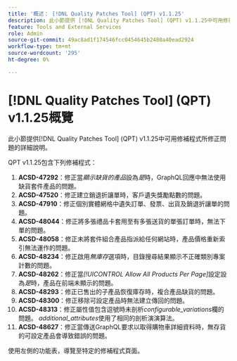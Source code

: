 ```yaml
---
title: '概述： [!DNL Quality Patches Tool] (QPT) v1.1.25'
description: 此小節提供 [!DNL Quality Patches Tool] (QPT) v1.1.25中可用修補程式所修正問題的詳細說明。
feature: Tools and External Services
role: Admin
source-git-commit: 49ac8ad1f174546fcc0454645b2480a40ead2924
workflow-type: tm+mt
source-wordcount: '295'
ht-degree: 0%

---
```


# [!DNL Quality Patches Tool] (QPT) v1.1.25概覽

此小節提供[!DNL Quality Patches Tool] (QPT) v1.1.25中可用修補程式所修正問題的詳細說明。

QPT v1.1.25包含下列修補程式：

1. **ACSD-47292**：修正當&#x200B;*顯示缺貨的產品*&#x200B;設為&#x200B;*是*&#x200B;時，GraphQL回應中無法使用缺貨套件產品的問題。
1. **ACSD-47520**：修正建立銷退折讓單時，客戶遺失獎勵點數的問題。
1. **ACSD-47910**：修正個別實體網格中遺失訂單、發票、出貨及銷退折讓單的問題。
1. **ACSD-48044**：修正將多張禮品卡套用至有多張送貨的單張訂單時，無法下單的問題。
1. **ACSD-48058**：修正未將套件組合產品指派給任何網站時，產品價格重新索引無法運作的問題。
1. **ACSD-48234**：修正啟用&#x200B;*無庫存*&#x200B;選項時，目錄搜尋結果顯示不正確類別專案計數的問題。
1. **ACSD-48262**：修正當&#x200B;*[!UICONTROL Allow All Products Per Page]*&#x200B;設定設為&#x200B;*是*&#x200B;時，產品在前端未顯示的問題。
1. **ACSD-48293**：修正已售出的子產品恢復庫存時，複合產品缺貨的問題。
1. **ACSD-48300**：修正移除可設定產品時無法建立傳回的問題。
1. **ACSD-48313**：修正屬性值包含逗號時未剖析&#x200B;*configurable_variations*&#x200B;欄的問題。 *additional_attributes*&#x200B;使用了相同的剖析演演算法。
1. **ACSD-48627**：修正當傳送GraphQL要求以取得購物車詳細資料時，無存貨的可設定產品會導致錯誤的問題。

使用左側的功能表，導覽至特定的修補程式頁面。

